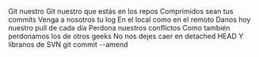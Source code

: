 Git nuestro
Git nuestro que estás en los repos
Comprimidos sean tus commits
Venga a nosotros tu log
En el local como en el remoto
Danos hoy nuestro pull de cada día
Perdona nuestros conflictos
Como también perdonamos los de otros geeks
No nos dejes caer en detached HEAD
Y líbranos de SVN
git commit --amend
